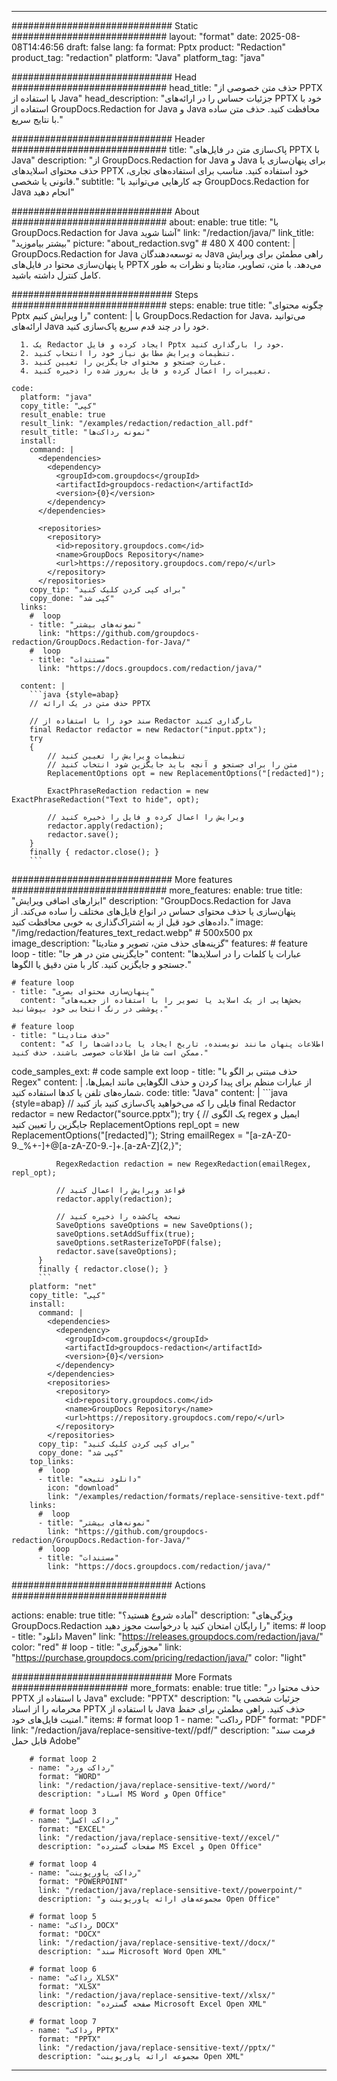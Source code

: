 
---
############################# Static ############################
layout: "format"
date:  2025-08-08T14:46:56
draft: false
lang: fa
format: Pptx
product: "Redaction"
product_tag: "redaction"
platform: "Java"
platform_tag: "java"

############################# Head ############################
head_title: "حذف متن خصوصی از PPTX با استفاده از Java"
head_description: "جزئیات حساس را در ارائه‌های PPTX خود با استفاده از GroupDocs.Redaction for Java و Java محافظت کنید. حذف متن ساده با نتایج سریع."

############################# Header ############################
title: "پاک‌سازی متن در فایل‌های PPTX با Java" 
description: "از GroupDocs.Redaction for Java و Java برای پنهان‌سازی یا حذف محتوای اسلایدهای PPTX خود استفاده کنید. مناسب برای استفاده‌های تجاری، قانونی یا شخصی."
subtitle: "چه کارهایی می‌توانید با GroupDocs.Redaction for Java انجام دهید" 

############################# About ############################
about:
    enable: true
    title: "با GroupDocs.Redaction for Java آشنا شوید"
    link: "/redaction/java/"
    link_title: "بیشتر بیاموزید"
    picture: "about_redaction.svg" # 480 X 400
    content: |
       GroupDocs.Redaction for Java به توسعه‌دهندگان Java راهی مطمئن برای ویرایش یا پنهان‌سازی محتوا در فایل‌های PPTX می‌دهد. با متن، تصاویر، متادیتا و نظرات به طور کامل کنترل داشته باشید.

############################# Steps ############################
steps:
    enable: true
    title: "چگونه محتوای Pptx را ویرایش کنیم"
    content: |
      با GroupDocs.Redaction for Java، می‌توانید ارائه‌های Java خود را در چند قدم سریع پاک‌سازی کنید.
      
      1. یک Redactor ایجاد کرده و فایل Pptx خود را بارگذاری کنید.
      2. تنظیمات ویرایش مطابق نیاز خود را انتخاب کنید.
      3. عبارت جستجو و محتوای جایگزین را تعیین کنید.
      4. تغییرات را اعمال کرده و فایل به‌روز شده را ذخیره کنید.
   
    code:
      platform: "java"
      copy_title: "کپی"
      result_enable: true
      result_link: "/examples/redaction/redaction_all.pdf"
      result_title: "نمونه رداکت‌ها"
      install:
        command: |
          <dependencies>
            <dependency>
              <groupId>com.groupdocs</groupId>
              <artifactId>groupdocs-redaction</artifactId>
              <version>{0}</version>
            </dependency>
          </dependencies>

          <repositories>
            <repository>
              <id>repository.groupdocs.com</id>
              <name>GroupDocs Repository</name>
              <url>https://repository.groupdocs.com/repo/</url>
            </repository>
          </repositories>
        copy_tip: "برای کپی کردن کلیک کنید"
        copy_done: "کپی شد"
      links:
        #  loop
        - title: "نمونه‌های بیشتر"
          link: "https://github.com/groupdocs-redaction/GroupDocs.Redaction-for-Java/"
        #  loop
        - title: "مستندات"
          link: "https://docs.groupdocs.com/redaction/java/"
          
      content: |
        ```java {style=abap}
        // حذف متن در یک ارائه PPTX

        // سند خود را با استفاده از Redactor بارگذاری کنید
        final Redactor redactor = new Redactor("input.pptx");
        try
        {
            // تنظیمات ویرایش را تعیین کنید
            // متن را برای جستجو و آنچه باید جایگزین شود انتخاب کنید
            ReplacementOptions opt = new ReplacementOptions("[redacted]");
            
            ExactPhraseRedaction redaction = new ExactPhraseRedaction("Text to hide", opt);

            // ویرایش را اعمال کرده و فایل را ذخیره کنید
            redactor.apply(redaction);
            redactor.save();
        }
        finally { redactor.close(); }
        ```            


############################# More features ############################
more_features:
  enable: true
  title: "ابزارهای اضافی ویرایش"
  description: "GroupDocs.Redaction for Java پنهان‌سازی یا حذف محتوای حساس در انواع فایل‌های مختلف را ساده می‌کند. از داده‌های خود قبل از به اشتراک‌گذاری به خوبی محافظت کنید."
  image: "/img/redaction/features_text_redact.webp" # 500x500 px
  image_description: "گزینه‌های حذف متن، تصویر و متادیتا"
  features:
    # feature loop
    - title: "جایگزینی متن در هر جا"
      content: "عبارات یا کلمات را در اسلایدها جستجو و جایگزین کنید. کار با متن دقیق یا الگوها."

    # feature loop
    - title: "پنهان‌سازی محتوای بصری"
      content: "بخش‌هایی از یک اسلاید یا تصویر را با استفاده از جعبه‌های پوششی در رنگ انتخابی خود بپوشانید."

    # feature loop
    - title: "حذف متادیتا"
      content: "اطلاعات پنهان مانند نویسنده، تاریخ ایجاد یا یادداشت‌ها را که ممکن است شامل اطلاعات خصوصی باشند، حذف کنید."
      
  code_samples_ext:
    # code sample ext loop
    - title: "حذف مبتنی بر الگو با Regex"
      content: |
        از عبارات منظم برای پیدا کردن و حذف الگوهایی مانند ایمیل‌ها، شماره‌های تلفن یا کدها استفاده کنید.
      code:
        title: "Java"
        content: |
          ```java {style=abap}
          //  فایلی را که می‌خواهید پاک‌سازی کنید باز کنید
          final Redactor redactor = new Redactor("source.pptx");
          try
          {
              // یک الگوی regex ایمیل و جایگزین را تعیین کنید
              ReplacementOptions repl_opt = new ReplacementOptions("[redacted]");
              String emailRegex = "[a-zA-Z0-9._%+-]+@[a-zA-Z0-9.-]+\.[a-zA-Z]{2,}";

              RegexRedaction redaction = new RegexRedaction(emailRegex, repl_opt);
              
              // قواعد ویرایش را اعمال کنید
              redactor.apply(redaction);

              // نسخه پاک‌شده را ذخیره کنید
              SaveOptions saveOptions = new SaveOptions();
              saveOptions.setAddSuffix(true);
              saveOptions.setRasterizeToPDF(false);
              redactor.save(saveOptions);
          }
          finally { redactor.close(); }
          ```
        platform: "net"
        copy_title: "کپی"
        install:
          command: |
            <dependencies>
              <dependency>
                <groupId>com.groupdocs</groupId>
                <artifactId>groupdocs-redaction</artifactId>
                <version>{0}</version>
              </dependency>
            </dependencies>
            <repositories>
              <repository>
                <id>repository.groupdocs.com</id>
                <name>GroupDocs Repository</name>
                <url>https://repository.groupdocs.com/repo/</url>
              </repository>
            </repositories>
          copy_tip: "برای کپی کردن کلیک کنید"
          copy_done: "کپی شد"
        top_links:
          #  loop
          - title: "دانلود نتیجه"
            icon: "download"
            link: "/examples/redaction/formats/replace-sensitive-text.pdf"
        links:
          #  loop
          - title: "نمونه‌های بیشتر"
            link: "https://github.com/groupdocs-redaction/GroupDocs.Redaction-for-Java/"
          #  loop
          - title: "مستندات"
            link: "https://docs.groupdocs.com/redaction/java/"


############################# Actions ############################

actions:
  enable: true
  title: "آماده شروع هستید؟"
  description: "ویژگی‌های GroupDocs.Redaction را رایگان امتحان کنید یا درخواست مجوز دهید"
  items:
    #  loop
    - title: "دانلود Maven"
      link: "https://releases.groupdocs.com/redaction/java/"
      color: "red"
        #  loop
    - title: "مجوزگیری"
      link: "https://purchase.groupdocs.com/pricing/redaction/java/"
      color: "light"


############################# More Formats #####################
more_formats:
    enable: true
    title: "حذف محتوا در PPTX با استفاده از Java"
    exclude: "PPTX"
    description: "جزئیات شخصی یا محرمانه را از اسناد PPTX با استفاده از Java حذف کنید. راهی مطمئن برای حفظ امنیت فایل‌های خود."
    items: 
        # format loop 1
        - name: "رداکت PDF"
          format: "PDF"
          link: "/redaction/java/replace-sensitive-text//pdf/"
          description: "فرمت سند قابل حمل Adobe"

        # format loop 2
        - name: "رداکت ورد"
          format: "WORD"
          link: "/redaction/java/replace-sensitive-text//word/"
          description: "اسناد MS Word و Open Office"
          
        # format loop 3
        - name: "رداکت اکسل"
          format: "EXCEL"
          link: "/redaction/java/replace-sensitive-text//excel/"
          description: "صفحات گسترده MS Excel و Open Office"

        # format loop 4
        - name: "رداکت پاورپوینت"
          format: "POWERPOINT"
          link: "/redaction/java/replace-sensitive-text//powerpoint/"
          description: "مجموعه‌های ارائه پاورپوینت و Open Office"

        # format loop 5
        - name: "رداکت DOCX"
          format: "DOCX"
          link: "/redaction/java/replace-sensitive-text//docx/"
          description: "سند Microsoft Word Open XML"
          
        # format loop 6
        - name: "رداکت XLSX"
          format: "XLSX"
          link: "/redaction/java/replace-sensitive-text//xlsx/"
          description: "صفحه گسترده Microsoft Excel Open XML"
          
        # format loop 7
        - name: "رداکت PPTX"
          format: "PPTX"
          link: "/redaction/java/replace-sensitive-text//pptx/"
          description: "مجموعه ارائه پاورپوینت Open XML"


---